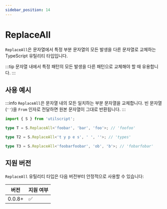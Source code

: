 ```yaml
---
sidebar_position: 14
---
```


# ReplaceAll

`ReplaceAll`은 문자열에서 특정 부분 문자열의 모든 발생을 다른 문자열로 교체하는 TypeScript 유틸리티 타입입니다.

:::tip
문자열 내에서 특정 패턴의 모든 발생을 다른 패턴으로 교체해야 할 때 유용합니다.
:::

## 사용 예시

:::info
`ReplaceAll`은 문자열 내의 모든 일치하는 부분 문자열을 교체합니다. 빈 문자열(`''`)을 `From` 인자로 전달하면 원본 문자열이 그대로 반환됩니다.
:::

```ts
import { S } from 'utilscript';

type T = S.ReplaceAll<'foobar', 'bar', 'foo'>; // 'foofoo'

type T2 = S.ReplaceAll<'t y p e s', ' ', ''>; // 'types'

type T3 = S.ReplaceAll<'foobarfoobar', 'ob', 'b'>; // 'fobarfobar'
```

## 지원 버전

`ReplaceAll` 유틸리티 타입은 다음 버전부터 안정적으로 사용할 수 있습니다:

| 버전   | 지원 여부 |
| ------ | --------- |
| 0.0.8+ | ✅        |
